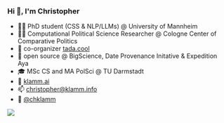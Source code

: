 ### Hi 👋, I'm Christopher

- 👨‍🔬 PhD student (CSS & NLP/LLMs) @ University of Mannheim
- 🧙‍♀️ Computational Political Science Researcher @ Cologne Center of Comparative Politics
- 🚀 co-organizer [tada.cool](http://tada.cool)
- 🤗 open source @ BigScience, Date Provenance Initative & Expedition Aya
- 🎓 MSc CS and MA PolSci @ TU Darmstadt
- 👀 [klamm.ai](https://chkla.github.io/gitPage/)
- 📫 christopher@klamm.info
- 🐤 [@chklamm](https://twitter.com/chklamm)

![](https://img.shields.io/badge/dynamic/json?logo=github&label=GitHub%20Stars&style=for-the-badge&query=%24.stars&url=https://api.github-star-counter.workers.dev/user/chkla)
